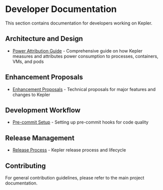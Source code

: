 # Developer Documentation

This section contains documentation for developers working on Kepler.

## Architecture and Design

- [Power Attribution Guide](power-attribution-guide.md) - Comprehensive guide on how Kepler measures and attributes power consumption to processes, containers, VMs, and pods

## Enhancement Proposals

- [Enhancement Proposals](proposal/) - Technical proposals for major features and changes to Kepler

## Development Workflow

- [Pre-commit Setup](pre-commit.md) - Setting up pre-commit hooks for code quality

## Release Management

- [Release Process](release.md) - Kepler release process and lifecycle

## Contributing

For general contribution guidelines, please refer to the main project documentation.
